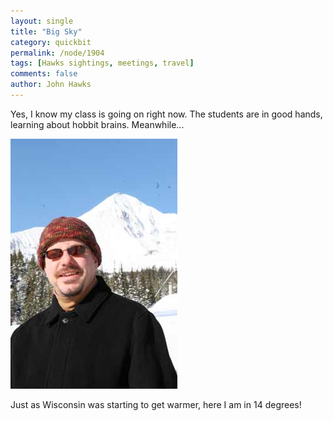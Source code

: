 ```yaml
---
layout: single 
title: "Big Sky" 
category: quickbit
permalink: /node/1904
tags: [Hawks sightings, meetings, travel] 
comments: false 
author: John Hawks 
---
```


Yes, I know my class is going on right now. The students are in good hands, learning about hobbit brains. Meanwhile...

<div class="middle-picture">
<img src="/graphics/big_sky_hawks_lone_peak_2009.jpg" height="400" width="267" alt="Hawks with Lone Peak at Big Sky" />
</div>

Just as Wisconsin was starting to get warmer, here I am in 14 degrees!

